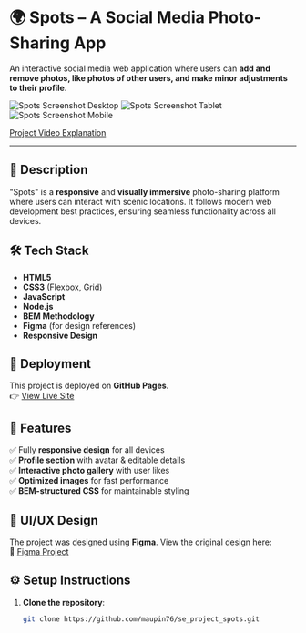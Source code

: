# 🌍 Spots – A Social Media Photo-Sharing App

An interactive social media web application where users can **add and remove photos, like photos of other users, and make minor adjustments to their profile**.

![Spots Screenshot Desktop](https://drive.google.com/file/d/18VbkdUkUpPKU1ttLSK5SXPQtvGaFm92y/view?usp=sharing)
![Spots Screenshot Tablet](https://drive.google.com/file/d/1p2jFISkahMYImTrys66YyWA2iawecCIz/view?usp=sharing)
![Spots Screenshot Mobile](https://drive.google.com/file/d/1T-fHaDNsFSMRfVcfHxc9vJ8xf2l54Mr7/view?usp=sharing)

[Project Video Explanation](https://drive.google.com/file/d/1BAhi5RRm_hg1OXQiFU-HrWt6_wu2675C/view?usp=sharing)

---

## 📌 Description

"Spots" is a **responsive** and **visually immersive** photo-sharing platform where users can interact with scenic locations. It follows modern web development best practices, ensuring seamless functionality across all devices.

## 🛠️ Tech Stack

- **HTML5**
- **CSS3** (Flexbox, Grid)
- **JavaScript**
- **Node.js**
- **BEM Methodology**
- **Figma** (for design references)
- **Responsive Design**

## 🚀 Deployment

This project is deployed on **GitHub Pages**.  
👉 [View Live Site](https://maupin76.github.io/se_project_spots/)

## 📌 Features

✅ Fully **responsive design** for all devices  
✅ **Profile section** with avatar & editable details  
✅ **Interactive photo gallery** with user likes  
✅ **Optimized images** for fast performance  
✅ **BEM-structured CSS** for maintainable styling

## 🎨 UI/UX Design

The project was designed using **Figma**. View the original design here:  
📌 [Figma Project](https://www.figma.com/file/BBNm2bC3lj8QQMHlnqRsga/Sprint-3-Project-%E2%80%94-Spots?type=design&node-id=2%3A60&mode=design&t=afgNFybdorZO6cQo-1)

## ⚙️ Setup Instructions

1. **Clone the repository**:
   ```bash
   git clone https://github.com/maupin76/se_project_spots.git
   ```
